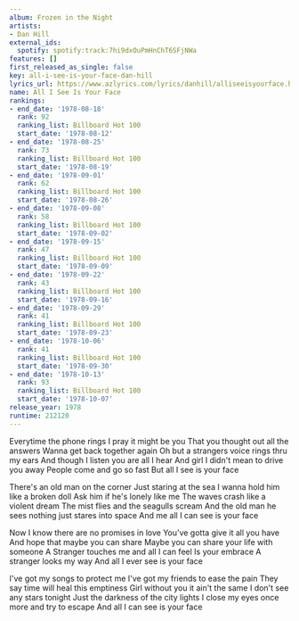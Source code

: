 ```yaml
---
album: Frozen in the Night
artists:
- Dan Hill
external_ids:
  spotify: spotify:track:7hi9dxOuPmHnChT6SFjNWa
features: []
first_released_as_single: false
key: all-i-see-is-your-face-dan-hill
lyrics_url: https://www.azlyrics.com/lyrics/danhill/alliseeisyourface.html
name: All I See Is Your Face
rankings:
- end_date: '1978-08-18'
  rank: 92
  ranking_list: Billboard Hot 100
  start_date: '1978-08-12'
- end_date: '1978-08-25'
  rank: 73
  ranking_list: Billboard Hot 100
  start_date: '1978-08-19'
- end_date: '1978-09-01'
  rank: 62
  ranking_list: Billboard Hot 100
  start_date: '1978-08-26'
- end_date: '1978-09-08'
  rank: 58
  ranking_list: Billboard Hot 100
  start_date: '1978-09-02'
- end_date: '1978-09-15'
  rank: 47
  ranking_list: Billboard Hot 100
  start_date: '1978-09-09'
- end_date: '1978-09-22'
  rank: 43
  ranking_list: Billboard Hot 100
  start_date: '1978-09-16'
- end_date: '1978-09-29'
  rank: 41
  ranking_list: Billboard Hot 100
  start_date: '1978-09-23'
- end_date: '1978-10-06'
  rank: 41
  ranking_list: Billboard Hot 100
  start_date: '1978-09-30'
- end_date: '1978-10-13'
  rank: 93
  ranking_list: Billboard Hot 100
  start_date: '1978-10-07'
release_year: 1978
runtime: 212120
---
```

Everytime the phone rings I pray it might be you
That you thought out all the answers
Wanna get back together again
Oh but a strangers voice rings thru my ears
And though I listen you are all I hear
And girl I didn't mean to drive you away
People come and go so fast
But all I see is your face

There's an old man on the corner
Just staring at the sea
I wanna hold him like a broken doll
Ask him if he's lonely like me
The waves crash like a violent dream
The mist flies and the seagulls scream
And the old man he sees nothing just stares into space
And me all I can see is your face

Now I know there are no promises in love
You've gotta give it all you have
And hope that maybe you can share
Maybe you can share your life with someone
A Stranger touches me and all I can feel
Is your embrace
A stranger looks my way
And all I ever see is your face

I've got my songs to protect me
I've got my friends to ease the pain
They say time will heal this emptiness
Girl without you it ain't the same
I don't see any stars tonight
Just the darkness of the city lights
I close my eyes once more and try to escape
And all I can see is your face
